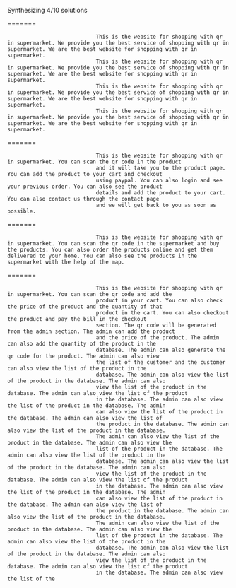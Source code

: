 Synthesizing 4/10 solutions

=======

                                This is the website for shopping with qr in supermarket. We provide you the best service of shopping with qr in supermarket. We are the best website for shopping with qr in supermarket.
                                This is the website for shopping with qr in supermarket. We provide you the best service of shopping with qr in supermarket. We are the best website for shopping with qr in supermarket.
                                This is the website for shopping with qr in supermarket. We provide you the best service of shopping with qr in supermarket. We are the best website for shopping with qr in supermarket.
                                This is the website for shopping with qr in supermarket. We provide you the best service of shopping with qr in supermarket. We are the best website for shopping with qr in supermarket.

=======

                                This is the website for shopping with qr in supermarket. You can scan the qr code in the product
                                and it will take you to the product page. You can add the product to your cart and checkout
                                using paypal. You can also login and see your previous order. You can also see the product
                                details and add the product to your cart. You can also contact us through the contact page
                                and we will get back to you as soon as possible.

=======

                                This is the website for shopping with qr in supermarket. You can scan the qr code in the supermarket and buy the products. You can also order the products online and get them delivered to your home. You can also see the products in the supermarket with the help of the map.

=======

                                This is the website for shopping with qr in supermarket. You can scan the qr code and add the
                                product in your cart. You can also check the price of the product and the quantity of that
                                product in the cart. You can also checkout the product and pay the bill in the checkout
                                section. The qr code will be generated from the admin section. The admin can add the product
                                and the price of the product. The admin can also add the quantity of the product in the
                                database. The admin can also generate the qr code for the product. The admin can also view
                                the list of the customer and the customer can also view the list of the product in the
                                database. The admin can also view the list of the product in the database. The admin can also
                                view the list of the product in the database. The admin can also view the list of the product
                                in the database. The admin can also view the list of the product in the database. The admin
                                can also view the list of the product in the database. The admin can also view the list of
                                the product in the database. The admin can also view the list of the product in the database.
                                The admin can also view the list of the product in the database. The admin can also view the
                                list of the product in the database. The admin can also view the list of the product in the
                                database. The admin can also view the list of the product in the database. The admin can also
                                view the list of the product in the database. The admin can also view the list of the product
                                in the database. The admin can also view the list of the product in the database. The admin
                                can also view the list of the product in the database. The admin can also view the list of
                                the product in the database. The admin can also view the list of the product in the database.
                                The admin can also view the list of the product in the database. The admin can also view the
                                list of the product in the database. The admin can also view the list of the product in the
                                database. The admin can also view the list of the product in the database. The admin can also
                                view the list of the product in the database. The admin can also view the list of the product
                                in the database. The admin can also view the list of the
